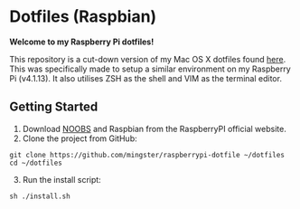 # Dotfiles (Raspbian)

**Welcome to my Raspberry Pi dotfiles!**

This repository is a cut-down version of my Mac OS X dotfiles found [here](https://github.com/mingster/raspberrypi-dotfile). This was specifically made to setup a similar environment on my Raspberry Pi (v4.1.13). It also utilises ZSH as the shell and VIM as the terminal editor.

## Getting Started

1. Download [NOOBS](https://www.raspberrypi.org/downloads/noobs/) and Raspbian from the RaspberryPI official website.
2. Clone the project from GitHub:

  ```
  git clone https://github.com/mingster/raspberrypi-dotfile ~/dotfiles
  cd ~/dotfiles
  ```

3. Run the install script:

  ```
  sh ./install.sh
  ```

